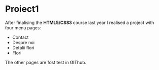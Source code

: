 # Proiect1
After finalising the **HTML5/CSS3** course last year I realised a project with four menu pages:
- Contact
- Despre noi
- Detalii flori
- Flori

The other pages are fost test in GIThub.
